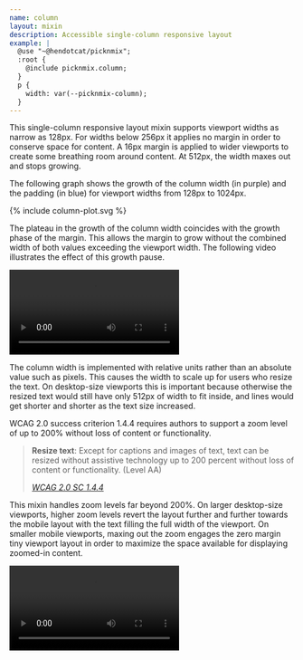 ```yaml
---
name: column
layout: mixin
description: Accessible single-column responsive layout
example: |
  @use "~@hendotcat/picknmix";
  :root {
    @include picknmix.column;
  }
  p {
    width: var(--picknmix-column);
  }
---
```


This single-column responsive layout mixin supports viewport widths as narrow
as 128px. For widths below 256px it applies no margin in order to conserve
space for content. A 16px margin is applied to wider viewports to create some
breathing room around content. At 512px, the width maxes out and stops growing.

The following graph shows the growth of the column width (in purple) and the
padding (in blue) for viewport widths from 128px to 1024px.

{% include column-plot.svg %}

The plateau in the growth of the column width coincides with the growth phase
of the margin. This allows the margin to grow without the combined width of
both values exceeding the viewport width. The following video illustrates the
effect of this growth pause.

<video
  autoplay
  controls
  loop
  src="/column/margin-pause.mp4"
  aria-label="The Google Chrome dev tools with a page containing a cyan box. As the page is widened, the box grows with it. Around 256px of width, the box briefly stops growing with the page width as a margin appears around it."
/>

The column width is implemented with relative units rather than an absolute
value such as pixels. This causes the width to scale up for users who resize
the text. On desktop-size viewports this is important because otherwise the
resized text would still have only 512px of width to fit inside, and lines
would get shorter and shorter as the text size increased.

WCAG 2.0 success criterion 1.4.4 requires authors to support a zoom level of up
to 200% without loss of content or functionality.

> **Resize text**: Except for captions and images of text, text can be resized
> without assistive technology up to 200 percent without loss of content or
> functionality. (Level AA)
>
> <cite><a href="https://www.w3.org/TR/UNDERSTANDING-WCAG20/visual-audio-contrast-scale.html">WCAG 2.0 SC 1.4.4</a></cite>

This mixin handles zoom levels far beyond 200%. On larger desktop-size
viewports, higher zoom levels revert the layout further and further towards the
mobile layout with the text filling the full width of the viewport. On smaller
mobile viewports, maxing out the zoom engages the zero margin tiny viewport
layout in order to maximize the space available for displaying zoomed-in content.

<video
  autoplay
  controls
  loop
  src="/column/mobile-zoom.mp4"
  aria-label="Mobile Safari with the text size controls enabled and a cyan box on the page. As the text size increases, the box grows. Eventually the margin around the box disappears and it occupies the full width of the page."
/>

